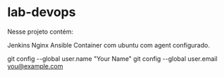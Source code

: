 # lab-devops

Nesse projeto contém:

Jenkins
Nginx
Ansible
Container com ubuntu com agent configurado.

git config --global user.name "Your Name"
git config --global user.email you@example.com